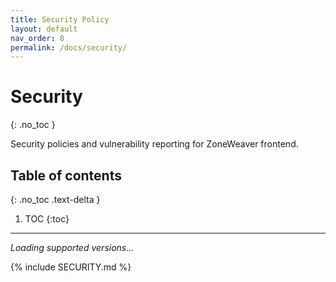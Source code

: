 ```yaml
---
title: Security Policy
layout: default
nav_order: 8
permalink: /docs/security/
---
```


# Security
{: .no_toc }

Security policies and vulnerability reporting for ZoneWeaver frontend.

## Table of contents
{: .no_toc .text-delta }

1. TOC
{:toc}

---

<div id="supported-versions-content">
  <p><em>Loading supported versions...</em></p>
</div>

{% include SECURITY.md %}
